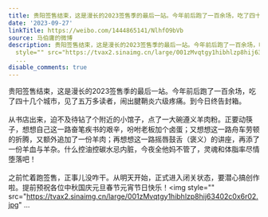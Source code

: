 ```yaml
---
title: 贵阳签售结束，这是漫长的2023签售季的最后一站。今年前后跑了一百余场，吃了四十几个城市，见了五万多读者，闹出腱鞘炎六级疼痛。到今日终告封箱。从书店出来，...
date: '2023-09-27'
linkTitle: https://weibo.com/1444865141/NlhfO9bVb
source: 马伯庸的微博
description: 贵阳签售结束，这是漫长的2023签售季的最后一站。今年前后跑了一百余场，吃了四十几个城市，见了五万多读者，闹出腱鞘炎六级疼痛。到今日终告封箱。<br><br>从书店出来，迫不及待钻了个附近的小馆子，点了一大碗遵义羊肉粉。正要动筷子，想想自己这一路奋笔疾书的艰辛，吩咐老板加个卤蛋；又想想这一路舟车劳顿的折腾，又额外追加了一份羊肉；再想想这一路摇唇鼓舌（褒义）的讲座，再添了一份羊血与羊杂。什么控油控碳水忌内脏，今夜全他妈不管了，灵魂和体脂率尽情堕落吧！<br><br>之前忙着跑签售，正事儿没咋干。从明天开始，正式进入闭关状态，要潜心搞创作啦。提前预祝各位中秋国庆元旦春节元宵节日快乐！<img
  style="" src="https://tvax2.sinaimg.cn/large/001zMvqtgy1hibhlzp8hij63402c0x6r02.jpg"
  ...
disable_comments: true
---
```

贵阳签售结束，这是漫长的2023签售季的最后一站。今年前后跑了一百余场，吃了四十几个城市，见了五万多读者，闹出腱鞘炎六级疼痛。到今日终告封箱。<br><br>从书店出来，迫不及待钻了个附近的小馆子，点了一大碗遵义羊肉粉。正要动筷子，想想自己这一路奋笔疾书的艰辛，吩咐老板加个卤蛋；又想想这一路舟车劳顿的折腾，又额外追加了一份羊肉；再想想这一路摇唇鼓舌（褒义）的讲座，再添了一份羊血与羊杂。什么控油控碳水忌内脏，今夜全他妈不管了，灵魂和体脂率尽情堕落吧！<br><br>之前忙着跑签售，正事儿没咋干。从明天开始，正式进入闭关状态，要潜心搞创作啦。提前预祝各位中秋国庆元旦春节元宵节日快乐！<img style="" src="https://tvax2.sinaimg.cn/large/001zMvqtgy1hibhlzp8hij63402c0x6r02.jpg" ...
